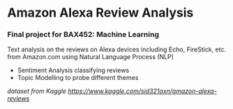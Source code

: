 # Amazon Alexa Review Analysis

### Final project for BAX452: Machine Learning 

Text analysis on the reviews on Alexa devices including Echo, FireStick, etc. from Amazon.com using Natural Language Process (NLP)

* Sentiment Analysis classifying reviews
* Topic Modelling to probe different themes 


*dataset from Kaggle https://www.kaggle.com/sid321axn/amazon-alexa-reviews* 